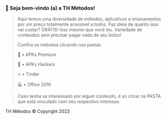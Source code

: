 ### 👑 Seja bem-vindo (a) a TH Métodos!

> Aqui temos uma diversidade de métodos, aplicativos e ensinamentos por um preço totalmente acessível a todos. Faz ideia de quanto isso vai custar? GRÁTIS! Isso mesmo que você leu. Variedade de conteúdos sem precisar pagar nada do seu bolso!

> Confira os métodos clicando nas pastas

> 👾 • APKs Premium
>
> 👺 • APKs Hackers
>
> 🔥 • Tinder
>
> 💻 • Office 2016

> Caso tenha se interessado por algum conteúdo, é só clicar na PASTA que está vinculado com seu respectivo interesse.

TH Métodos © Copyright 2023
